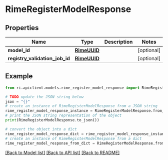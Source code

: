 # RimeRegisterModelResponse


## Properties

Name | Type | Description | Notes
------------ | ------------- | ------------- | -------------
**model_id** | [**RimeUUID**](RimeUUID.md) |  | [optional] 
**registry_validation_job_id** | [**RimeUUID**](RimeUUID.md) |  | [optional] 

## Example

```python
from ri.apiclient.models.rime_register_model_response import RimeRegisterModelResponse

# TODO update the JSON string below
json = "{}"
# create an instance of RimeRegisterModelResponse from a JSON string
rime_register_model_response_instance = RimeRegisterModelResponse.from_json(json)
# print the JSON string representation of the object
print(RimeRegisterModelResponse.to_json())

# convert the object into a dict
rime_register_model_response_dict = rime_register_model_response_instance.to_dict()
# create an instance of RimeRegisterModelResponse from a dict
rime_register_model_response_from_dict = RimeRegisterModelResponse.from_dict(rime_register_model_response_dict)
```
[[Back to Model list]](../README.md#documentation-for-models) [[Back to API list]](../README.md#documentation-for-api-endpoints) [[Back to README]](../README.md)

